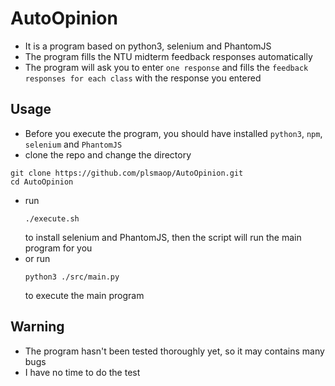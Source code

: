# AutoOpinion
* It is a program based on python3, selenium and PhantomJS
* The program fills the NTU midterm feedback responses automatically
* The program will ask you to enter `one response` and fills the `feedback responses for each class` with the response you entered
## Usage
* Before you execute the program, you should have installed `python3`, `npm`, `selenium` and `PhantomJS`
* clone the repo and change the directory
```
git clone https://github.com/plsmaop/AutoOpinion.git
cd AutoOpinion
```
* run
  ```
  ./execute.sh
  ```
  to install selenium and PhantomJS, then the script will run the main program for you
* or run 
  ```
  python3 ./src/main.py
  ```
  to execute the main program
## Warning
* The program hasn't been tested thoroughly yet, so it may contains many bugs
* I have no time to do the test

